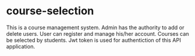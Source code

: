 # course-selection
This is a course management system. Admin has the authority to add or delete users. User can register and manage his/her account. Courses can be selected by students. 
Jwt token is used for authentiction of this API application.
